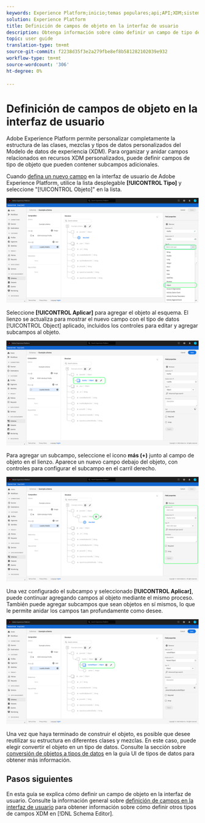 ```yaml
---
keywords: Experience Platform;inicio;temas populares;api;API;XDM;sistema XDM;modelo de datos de experiencia;modelo de datos;ui;espacio de trabajo;objeto;campo;
solution: Experience Platform
title: Definición de campos de objeto en la interfaz de usuario
description: Obtenga información sobre cómo definir un campo de tipo de objeto en la interfaz de usuario del Experience Platform.
topic: user guide
translation-type: tm+mt
source-git-commit: f2238d35f3e2a279fbe8ef8b581282102039e932
workflow-type: tm+mt
source-wordcount: '306'
ht-degree: 0%

---
```



# Definición de campos de objeto en la interfaz de usuario

Adobe Experience Platform permite personalizar completamente la estructura de las clases, mezclas y tipos de datos personalizados del Modelo de datos de experiencia (XDM). Para organizar y anidar campos relacionados en recursos XDM personalizados, puede definir campos de tipo de objeto que pueden contener subcampos adicionales.

Cuando [defina un nuevo campo](./overview.md#define) en la interfaz de usuario de Adobe Experience Platform, utilice la lista desplegable **[!UICONTROL Tipo]** y seleccione &quot;[!UICONTROL Objeto]&quot; en la lista.

![](../../images/ui/fields/special/object.png)

Seleccione **[!UICONTROL Aplicar]** para agregar el objeto al esquema. El lienzo se actualiza para mostrar el nuevo campo con el tipo de datos [!UICONTROL Object] aplicado, incluidos los controles para editar y agregar subcampos al objeto.

![](../../images/ui/fields/special/object-applied.png)

Para agregar un subcampo, seleccione el icono **más (+)** junto al campo de objeto en el lienzo. Aparece un nuevo campo debajo del objeto, con controles para configurar el subcampo en el carril derecho.

![](../../images/ui/fields/special/object-add-field.png)

Una vez configurado el subcampo y seleccionado **[!UICONTROL Aplicar]**, puede continuar agregando campos al objeto mediante el mismo proceso. También puede agregar subcampos que sean objetos en sí mismos, lo que le permite anidar los campos tan profundamente como desee.

![](../../images/ui/fields/special/object-nested.png)

Una vez que haya terminado de construir el objeto, es posible que desee reutilizar su estructura en diferentes clases y mezclas. En este caso, puede elegir convertir el objeto en un tipo de datos. Consulte la sección sobre [conversión de objetos a tipos de datos](../resources/data-types.md#convert) en la guía UI de tipos de datos para obtener más información.

## Pasos siguientes

En esta guía se explica cómo definir un campo de objeto en la interfaz de usuario. Consulte la información general sobre [definición de campos en la interfaz de usuario](./overview.md#special) para obtener información sobre cómo definir otros tipos de campos XDM en [!DNL Schema Editor].

